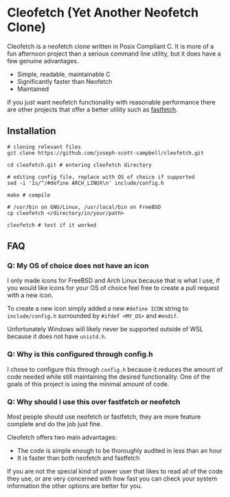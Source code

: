 # Cleofetch (Yet Another Neofetch Clone)

Cleofetch is a neofetch clone written in Posix Compliant C. It is more of a fun
afternoon project than a serious command line utility, but it does have a few
genuine advantages.

* Simple, readable, maintainable C
* Significantly faster than Neofetch
* Maintained

If you just want neofetch functionality with reasonable performance there are
other projects that offer a better utility such as
[fastfetch](https://github.com/fastfetch-cli/fastfetch).

## Installation

```
# cloning relevant files
git clone https://github.com/joseph-scott-campbell/cleofetch.git 

cd cleofetch.git # entering cleofetch directory

# editing config file, replace with OS of choice if supported
sed -i '1s/^/#define ARCH_LINUX\n' include/config.h

make # compile

# /usr/bin on GNU/Linux, /usr/local/bin on FreeBSD
cp cleofetch </directory/in/your/path> 

cleofetch # test if it worked
```

## FAQ

### Q: My OS of choice does not have an icon

I only made icons for FreeBSD and Arch Linux because that is what I use, if
you would like icons for your OS of choice feel free to create a pull
request with a new icon.

To create a new icon simply added a new `#define ICON` string to 
`include/config.h` surrounded by `#ifdef <MY_OS>` and `#endif`. 

Unfortunately Windows will likely never be supported outside of WSL because it
does not have `unistd.h`.

### Q: Why is this configured through config.h

I chose to configure this through `config.h` because it reduces the amount of
code needed while still maintaining the desired functionality. One of the goals
of this project is using the minimal amount of code.

### Q: Why should I use this over fastfetch or neofetch

Most people should use neofetch or fastfetch, they are more feature complete
and do the job just fine. 

Cleofetch offers two main advantages:
* The code is simple enough to be thoroughly audited in less than an hour
* It is faster than both neofetch and fastfetch

If you are not the special kind of power user that likes to read all of the code
they use, or are very concerned with how fast you can check your system
information the other options are better for you.
